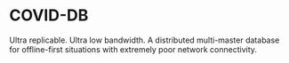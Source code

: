 # COVID-DB
Ultra replicable. Ultra low bandwidth. A distributed multi-master database for offline-first situations with extremely poor network connectivity.